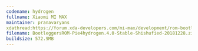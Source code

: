 ```yaml
---
codename: hydrogen
fullname: Xiaomi MI MAX
maintainer: pranavaryans
xdathread:https://forum.xda-developers.com/mi-max/development/rom-bootleggersrom-2-2-t3783863
filename: BootleggersROM-Pie4hydrogen.4.0-Stable-Shishufied-20181228.zip
buildsize: 572.9MB
---
```

